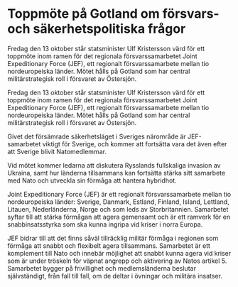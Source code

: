 # Toppmöte på Gotland om försvars- och säkerhetspolitiska frågor

Fredag den 13 oktober står statsminister Ulf Kristersson värd för ett toppmöte inom ramen för det regionala försvarssamarbetet Joint Expeditionary Force (JEF), ett regionalt försvarssamarbete mellan tio nordeuropeiska länder. Mötet hålls på Gotland som har central militärstrategisk roll i försvaret av Östersjön.

Fredag den 13 oktober står statsminister Ulf Kristersson värd för ett toppmöte inom ramen för det regionala försvarssamarbetet Joint Expeditionary Force (JEF), ett regionalt försvarssamarbete mellan tio nordeuropeiska länder. Mötet hålls på Gotland som har central militärstrategisk roll i försvaret av Östersjön.

Givet det försämrade säkerhetsläget i Sveriges närområde är JEF-samarbetet viktigt för Sverige, och kommer att fortsätta vara det även efter att Sverige blivit Natomedlemmar.

Vid mötet kommer ledarna att diskutera Rysslands fullskaliga invasion av Ukraina, samt hur länderna tillsammans kan fortsätta stärka sitt samarbete med Nato och utveckla sin förmåga att hantera hybridhot.

Joint Expeditionary Force (JEF) är ett regionalt försvarssamarbete mellan tio nordeuropeiska länder: Sverige, Danmark, Estland, Finland, Island, Lettland, Litauen, Nederländerna, Norge och som leds av Storbritannien. Samarbetet syftar till att stärka förmågan att agera gemensamt och är ett ramverk för en snabbinsatsstyrka som ska kunna ingripa vid kriser i norra Europa.

JEF bidrar till att det finns såväl tillräcklig militär förmåga i regionen som förmåga att snabbt och flexibelt agera tillsammans. Samarbetet är ett komplement till Nato och innebär möjlighet att snabbt kunna agera vid kriser som är under tröskeln för väpnat angrepp och aktivering av Natos artikel 5. Samarbetet bygger på frivillighet och medlemsländerna beslutar självständigt, från fall till fall, om de deltar i övningar och militära insatser.
